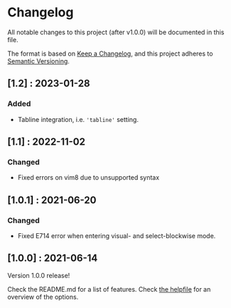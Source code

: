 # Changelog

All notable changes to this project (after v1.0.0) will be documented in this file.

The format is based on [Keep a Changelog](https://keepachangelog.com/en/1.0.0/),
and this project adheres to [Semantic Versioning](https://semver.org/spec/v2.0.0.html).

## [1.2] : 2023-01-28

### Added
- Tabline integration, i.e. `'tabline'` setting.

## [1.1] : 2022-11-02

### Changed
- Fixed errors on vim8 due to unsupported syntax

## [1.0.1] : 2021-06-20

### Changed
- Fixed E714 error when entering visual- and select-blockwise mode.

## [1.0.0] : 2021-06-14

Version 1.0.0 release!

Check the README.md for a list of features.
Check [the helpfile](doc/mellow-statusline.txt) for an overview of the options.
